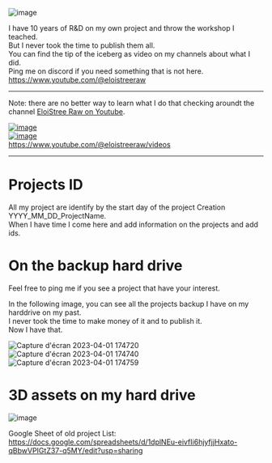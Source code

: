 ![image](https://github.com/EloiStree/ProjectsID/assets/20149493/7733903c-fef7-4d4c-a02a-318fcabe4b8b)

I have 10 years of R&D on my own project and throw the workshop I teached.  
But I never took the time to publish them all.  
You can find  the tip of the iceberg as video on my channels about what I did.    
Ping me  on discord if you need something that is not here.      
https://www.youtube.com/@eloistreeraw  

---------------------
Note: there are no better way to learn what I do that checking aroundt the channel [EloiStree Raw on Youtube](https://www.youtube.com/@eloistreeraw/videos).  

[![image](https://github.com/EloiStree/ProjectsID/assets/20149493/ff9deee4-9655-40cc-8b09-3601af78c5c7)](https://www.youtube.com/@eloistreeraw/videos)  
[![image](https://github.com/EloiStree/ProjectsID/assets/20149493/093e9f42-bd21-427b-858b-6e4cbe916d0b)](https://www.youtube.com/@eloistreeraw/videos)  
https://www.youtube.com/@eloistreeraw/videos  

---------------------

# Projects ID

All my project are identify by the start day of the project Creation YYYY_MM_DD_ProjectName.  
When I have time I come here and add information on the projects and add ids.  


# On the backup hard drive

Feel free to ping me if you see a project that have your interest.  
  
In the following image, you can see all the projects backup I have on my harddrive on my past.  
I never took the time to make money of it and to publish it.  
Now I have that.  
 
![Capture d'écran 2023-04-01 174720](https://user-images.githubusercontent.com/20149493/229300386-dd9aa6f9-5b72-473a-bffb-3e20e64a1a5c.png) 
![Capture d'écran 2023-04-01 174740](https://user-images.githubusercontent.com/20149493/229300382-eb09120d-a4f3-4727-b51e-159608729c9f.png)  
![Capture d'écran 2023-04-01 174759](https://user-images.githubusercontent.com/20149493/229300378-4c47f316-783a-4192-aa88-623773f99d3a.png)  

# 3D assets on my hard drive

![image](https://user-images.githubusercontent.com/20149493/229301148-4e4339a2-7520-4ae9-a8b0-14e1f2e34da4.png)



Google Sheet of old project List:
https://docs.google.com/spreadsheets/d/1dplNEu-eivfIi6hjyfjjHxato-qBbwVPIGtZ37-q5MY/edit?usp=sharing
